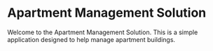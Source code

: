 # Apartment Management Solution

Welcome to the Apartment Management Solution. This is a simple application designed to help manage apartment buildings.
